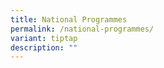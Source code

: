 ```yaml
---
title: National Programmes
permalink: /national-programmes/
variant: tiptap
description: ""
---
```

